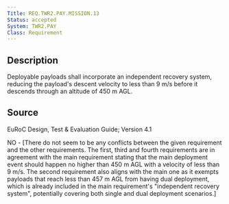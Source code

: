 ```yaml
---
Title: REQ.TWR2.PAY.MISSION.13
Status: accepted
System: TWR2.PAY
Class: Requirement
---
```


## Description

Deployable payloads shall incorporate an independent recovery system, reducing the payload's descent velocity to less than 9 m/s before it descends through an altitude of 450 m AGL.

## Source

EuRoC Design, Test & Evaluation Guide; Version 4.1


NO - [There do not seem to be any conflicts between the given requirement and the other requirements. The first, third and fourth requirements are in agreement with the main requirement stating that the main deployment event should happen no higher than 450 m AGL with a velocity of less than 9 m/s. The second requirement also aligns with the main one as it exempts payloads that reach less than 457 m AGL from having dual deployment, which is already included in the main requirement's "independent recovery system", potentially covering both single and dual deployment scenarios.]